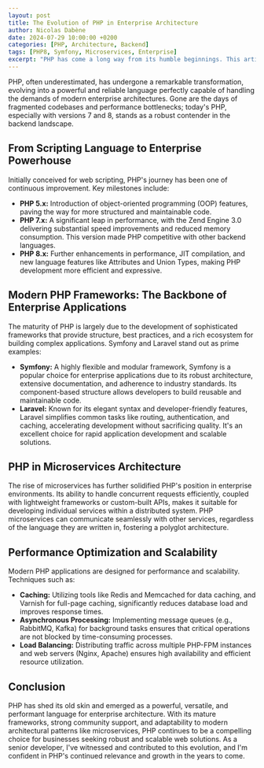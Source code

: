 ```yaml
---
layout: post
title: The Evolution of PHP in Enterprise Architecture
author: Nicolas Dabène
date: 2024-07-29 10:00:00 +0200
categories: [PHP, Architecture, Backend]
tags: [PHP8, Symfony, Microservices, Enterprise]
excerpt: "PHP has come a long way from its humble beginnings. This article explores its journey, focusing on its maturity and suitability for complex enterprise-level applications, especially with modern frameworks and architectural patterns."
---
```


PHP, often underestimated, has undergone a remarkable transformation, evolving into a powerful and reliable language perfectly capable of handling the demands of modern enterprise architectures. Gone are the days of fragmented codebases and performance bottlenecks; today's PHP, especially with versions 7 and 8, stands as a robust contender in the backend landscape.

## From Scripting Language to Enterprise Powerhouse

Initially conceived for web scripting, PHP's journey has been one of continuous improvement. Key milestones include:

- **PHP 5.x:** Introduction of object-oriented programming (OOP) features, paving the way for more structured and maintainable code.
- **PHP 7.x:** A significant leap in performance, with the Zend Engine 3.0 delivering substantial speed improvements and reduced memory consumption. This version made PHP competitive with other backend languages.
- **PHP 8.x:** Further enhancements in performance, JIT compilation, and new language features like Attributes and Union Types, making PHP development more efficient and expressive.

## Modern PHP Frameworks: The Backbone of Enterprise Applications

The maturity of PHP is largely due to the development of sophisticated frameworks that provide structure, best practices, and a rich ecosystem for building complex applications. Symfony and Laravel stand out as prime examples:

- **Symfony:** A highly flexible and modular framework, Symfony is a popular choice for enterprise applications due to its robust architecture, extensive documentation, and adherence to industry standards. Its component-based structure allows developers to build reusable and maintainable code.
- **Laravel:** Known for its elegant syntax and developer-friendly features, Laravel simplifies common tasks like routing, authentication, and caching, accelerating development without sacrificing quality. It's an excellent choice for rapid application development and scalable solutions.

## PHP in Microservices Architecture

The rise of microservices has further solidified PHP's position in enterprise environments. Its ability to handle concurrent requests efficiently, coupled with lightweight frameworks or custom-built APIs, makes it suitable for developing individual services within a distributed system. PHP microservices can communicate seamlessly with other services, regardless of the language they are written in, fostering a polyglot architecture.

## Performance Optimization and Scalability

Modern PHP applications are designed for performance and scalability. Techniques such as:

- **Caching:** Utilizing tools like Redis and Memcached for data caching, and Varnish for full-page caching, significantly reduces database load and improves response times.
- **Asynchronous Processing:** Implementing message queues (e.g., RabbitMQ, Kafka) for background tasks ensures that critical operations are not blocked by time-consuming processes.
- **Load Balancing:** Distributing traffic across multiple PHP-FPM instances and web servers (Nginx, Apache) ensures high availability and efficient resource utilization.

## Conclusion

PHP has shed its old skin and emerged as a powerful, versatile, and performant language for enterprise architecture. With its mature frameworks, strong community support, and adaptability to modern architectural patterns like microservices, PHP continues to be a compelling choice for businesses seeking robust and scalable web solutions. As a senior developer, I've witnessed and contributed to this evolution, and I'm confident in PHP's continued relevance and growth in the years to come.

